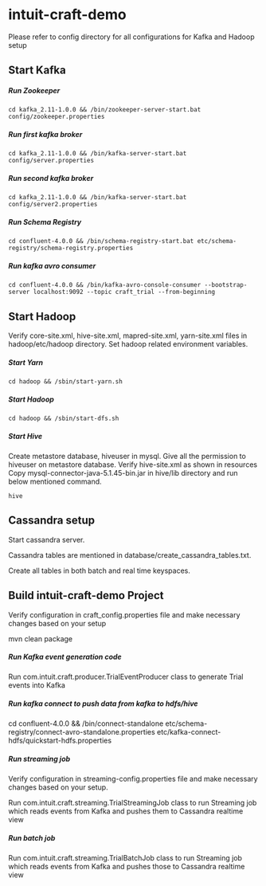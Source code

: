 # intuit-craft-demo

Please refer to config directory for all configurations for Kafka and Hadoop setup

## Start Kafka
##### Run Zookeeper
`cd kafka_2.11-1.0.0 && /bin/zookeeper-server-start.bat config/zookeeper.properties`

##### Run first kafka broker
`cd kafka_2.11-1.0.0 && /bin/kafka-server-start.bat config/server.properties`

##### Run second kafka broker
`cd kafka_2.11-1.0.0 && /bin/kafka-server-start.bat config/server2.properties`

##### Run Schema Registry
`cd confluent-4.0.0 && /bin/schema-registry-start.bat etc/schema-registry/schema-registry.properties`

##### Run kafka avro consumer
`cd confluent-4.0.0 && /bin/kafka-avro-console-consumer --bootstrap-server localhost:9092 --topic craft_trial --from-beginning`

## Start Hadoop
Verify core-site.xml, hive-site.xml, mapred-site.xml, yarn-site.xml files in hadoop/etc/hadoop directory. Set hadoop related environment variables.

##### Start Yarn
`cd hadoop && /sbin/start-yarn.sh`

##### Start Hadoop
`cd hadoop && /sbin/start-dfs.sh`

##### Start Hive
Create metastore database, hiveuser in mysql. Give all the permission to hiveuser on metastore database.
Verify hive-site.xml as shown in resources
Copy mysql-connector-java-5.1.45-bin.jar in hive/lib directory and run below mentioned command.

`hive`

## Cassandra setup
Start cassandra server. 

Cassandra tables are mentioned in database/create_cassandra_tables.txt.
 
Create all tables in both batch and real time keyspaces.

## Build intuit-craft-demo Project
Verify configuration in craft_config.properties file and make necessary changes based on your setup

mvn clean package
##### Run Kafka event generation code
Run com.intuit.craft.producer.TrialEventProducer class to generate Trial events into Kafka

##### Run kafka connect to push data from kafka to hdfs/hive
cd confluent-4.0.0 && /bin/connect-standalone etc/schema-registry/connect-avro-standalone.properties etc/kafka-connect-hdfs/quickstart-hdfs.properties

##### Run streaming job
Verify configuration in streaming-config.properties file and make necessary changes based on your setup.

Run com.intuit.craft.streaming.TrialStreamingJob class to run Streaming job which reads events from Kafka and pushes them to Cassandra realtime view


##### Run batch job
Run com.intuit.craft.streaming.TrialBatchJob class to run Streaming job which reads events from Kafka and pushes those to Cassandra realtime view



